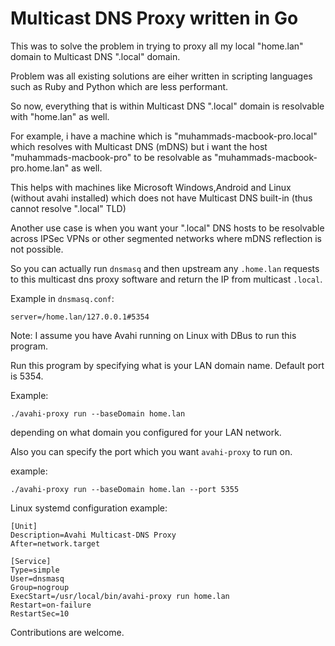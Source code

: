 # Multicast DNS Proxy written in Go

This was to solve the problem in trying to proxy all my local "home.lan" domain to Multicast DNS ".local" domain.

Problem was all existing solutions are eiher written in scripting languages such as Ruby and Python which are less performant.

So now, everything that is within Multicast DNS ".local" domain is resolvable with "home.lan" as well.

For example, i have a machine which is "muhammads-macbook-pro.local" which resolves with Multicast DNS (mDNS) but i want the host "muhammads-macbook-pro" to be resolvable as "muhammads-macbook-pro.home.lan" as well.

This helps with machines like Microsoft Windows,Android and Linux (without avahi installed) which does not have Multicast DNS built-in (thus cannot resolve ".local" TLD)

Another use case is when you want your ".local" DNS hosts to be resolvable across IPSec VPNs or other segmented networks where mDNS reflection is not possible.

So you can actually run `dnsmasq` and then upstream any `.home.lan` requests to this multicast dns proxy software and return the IP from multicast `.local`.

Example in `dnsmasq.conf`:

```
server=/home.lan/127.0.0.1#5354

```

Note: I assume you have Avahi running on Linux with DBus to run this program.

Run this program by specifying what is your LAN domain name. Default port is 5354.

Example:

```
./avahi-proxy run --baseDomain home.lan
```

depending on what domain you configured for your LAN network.

Also you can specify the port which you want `avahi-proxy` to run on.

example:

```
./avahi-proxy run --baseDomain home.lan --port 5355
``` 

Linux systemd configuration example:

```
[Unit]
Description=Avahi Multicast-DNS Proxy
After=network.target

[Service]
Type=simple
User=dnsmasq
Group=nogroup
ExecStart=/usr/local/bin/avahi-proxy run home.lan
Restart=on-failure
RestartSec=10
```

Contributions are welcome.

